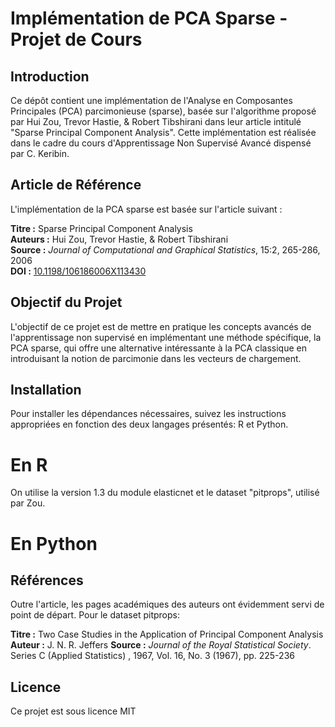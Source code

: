 # Implémentation de PCA Sparse - Projet de Cours

## Introduction

Ce dépôt contient une implémentation de l'Analyse en Composantes Principales (PCA) parcimonieuse (sparse), basée sur l'algorithme proposé par Hui Zou, Trevor Hastie, \& Robert Tibshirani dans leur article intitulé "Sparse Principal Component Analysis". Cette implémentation est réalisée dans le cadre du cours d'Apprentissage Non Supervisé Avancé dispensé par C. Keribin.

## Article de Référence

L'implémentation de la PCA sparse est basée sur l'article suivant :

**Titre :** Sparse Principal Component Analysis  
**Auteurs :** Hui Zou, Trevor Hastie, \& Robert Tibshirani  
**Source :** *Journal of Computational and Graphical Statistics*, 15:2, 265-286, 2006  
**DOI :** [10.1198/106186006X113430](https://doi.org/10.1198/106186006X113430)

## Objectif du Projet

L'objectif de ce projet est de mettre en pratique les concepts avancés de l'apprentissage non supervisé en implémentant une méthode spécifique, la PCA sparse, qui offre une alternative intéressante à la PCA classique en introduisant la notion de parcimonie dans les vecteurs de chargement.

## Installation

Pour installer les dépendances nécessaires, suivez les instructions appropriées en fonction des deux langages présentés: R et Python.

# En R
On utilise la version 1.3 du module elasticnet et le dataset "pitprops", utilisé par Zou.
# En Python

## Références
Outre l'article, les pages académiques des auteurs ont évidemment servi de point de départ. 
Pour le dataset pitprops: 

**Titre :** Two Case Studies in the Application of Principal Component Analysis
**Auteur :** J. N. R. Jeffers
**Source :** *Journal of the Royal Statistical Society*. Series C (Applied Statistics) , 1967, Vol.
16, No. 3 (1967), pp. 225-236

## Licence
Ce projet est sous licence MIT


